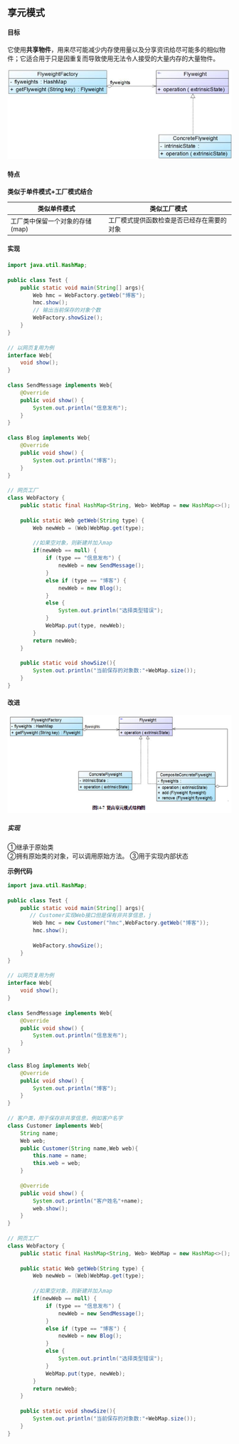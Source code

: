## 享元模式

#### 目标

它使用**共享物件**，用来尽可能减少内存使用量以及分享资讯给尽可能多的相似物件；它适合用于只是因重复而导致使用无法令人接受的大量内存的大量物件。

![flyWeight](designPatternUML/13_flyweight.jpg)

#### 特点

**类似于单件模式+工厂模式结合**

| 类似单件模式             | 类似工厂模式                |
| ------------------ | --------------------- |
| 工厂类中保留一个对象的存储(map) | 工厂模式提供函数检查是否已经存在需要的对象 |

#### 实现

```java
import java.util.HashMap;

public class Test {
    public static void main(String[] args){
        Web hmc = WebFactory.getWeb("博客");
        hmc.show();
		// 输出当前保存的对象个数
        WebFactory.showSize();
    }
}

// 以网页复用为例
interface Web{
    void show();
}

class SendMessage implements Web{
    @Override
    public void show() {
        System.out.println("信息发布");
    }
}

class Blog implements Web{
    @Override
    public void show() {
        System.out.println("博客");
    }
}

// 网页工厂
class WebFactory {
    public static final HashMap<String, Web> WebMap = new HashMap<>();

    public static Web getWeb(String type) {
        Web newWeb = (Web)WebMap.get(type);

        //如果空对象，则新建并加入map
        if(newWeb == null) {
            if (type == "信息发布") {
                newWeb = new SendMessage();
            }
            else if (type == "博客") {
                newWeb = new Blog();
            }
            else {
                System.out.println("选择类型错误");
            }
            WebMap.put(type, newWeb);
        }
        return newWeb;
    }

    public static void showSize(){
        System.out.println("当前保存的对象数:"+WebMap.size());
    }
}
```

#### 改进

![复合享元模式](designPatternUML/14_compositeFlyweight.jpg)
##### 实现

①继承于原始类  
②拥有原始类的对象，可以调用原始方法。
③用于实现内部状态

**示例代码**

```java
import java.util.HashMap;

public class Test {
    public static void main(String[] args){
       // Customer实现Web接口但是保有非共享信息，j
        Web hmc = new Customer("hmc",WebFactory.getWeb("博客"));
        hmc.show();

        WebFactory.showSize();
    }
}

// 以网页复用为例
interface Web{
    void show();
}

class SendMessage implements Web{
    @Override
    public void show() {
        System.out.println("信息发布");
    }
}

class Blog implements Web{
    @Override
    public void show() {
        System.out.println("博客");
    }
}

// 客户类，用于保存非共享信息，例如客户名字
class Customer implements Web{
    String name;
    Web web;
    public Customer(String name,Web web){
        this.name = name;
        this.web = web;
    }

    @Override
    public void show() {
        System.out.println("客户姓名"+name);
        web.show();
    }
}

// 网页工厂
class WebFactory {
    public static final HashMap<String, Web> WebMap = new HashMap<>();

    public static Web getWeb(String type) {
        Web newWeb = (Web)WebMap.get(type);

        //如果空对象，则新建并加入map
        if(newWeb == null) {
            if (type == "信息发布") {
                newWeb = new SendMessage();
            }
            else if (type == "博客") {
                newWeb = new Blog();
            }
            else {
                System.out.println("选择类型错误");
            }
            WebMap.put(type, newWeb);
        }
        return newWeb;
    }

    public static void showSize(){
        System.out.println("当前保存的对象数:"+WebMap.size());
    }
}
```